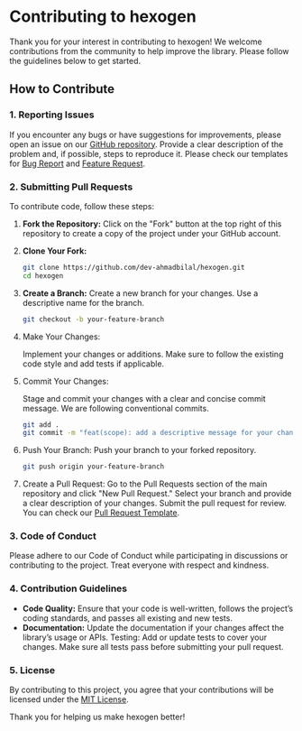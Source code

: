 # Contributing to hexogen

Thank you for your interest in contributing to hexogen! We welcome contributions from the community to help improve the library. Please follow the guidelines below to get started.

## How to Contribute

### 1. Reporting Issues

If you encounter any bugs or have suggestions for improvements, please open an issue on our [GitHub repository](https://github.com/dev-ahmadbilal/hexogen/issues). Provide a clear description of the problem and, if possible, steps to reproduce it. Please check our templates for [Bug Report](./.github/ISSUE_TEMPLATE/bug_report.md) and [Feature Request](./.github/ISSUE_TEMPLATE/feature_request.md).

### 2. Submitting Pull Requests

To contribute code, follow these steps:

1. **Fork the Repository:**
   Click on the "Fork" button at the top right of this repository to create a copy of the project under your GitHub account.

2. **Clone Your Fork:**
   ```bash
   git clone https://github.com/dev-ahmadbilal/hexogen.git
   cd hexogen
   ```

3. **Create a Branch:**
   Create a new branch for your changes. Use a descriptive name for the branch.
   ```bash
   git checkout -b your-feature-branch
   ```

4. Make Your Changes:

   Implement your changes or additions. Make sure to follow the existing code style and add tests if applicable.
   
5. Commit Your Changes:

   Stage and commit your changes with a clear and concise commit message. We are following conventional commits. 
   ```bash
   git add .
   git commit -m "feat(scope): add a descriptive message for your changes"
   ```

6. Push Your Branch:
   Push your branch to your forked repository.
   ```bash
   git push origin your-feature-branch
   ```

7. Create a Pull Request:
   Go to the Pull Requests section of the main repository and click "New Pull Request." Select your branch and provide a clear description of your changes. Submit the pull request for review. You can check our [Pull Request Template](./.github/PULL_REQUEST_TEMPLATE.md).

### 3. Code of Conduct
   Please adhere to our Code of Conduct while participating in discussions or contributing to the project. Treat everyone with respect and kindness.

### 4. Contribution Guidelines
   - **Code Quality:** Ensure that your code is well-written, follows the project’s coding standards, and passes all existing and new tests.
   - **Documentation:** Update the documentation if your changes affect the library’s usage or APIs.
   Testing: Add or update tests to cover your changes. Make sure all tests pass before submitting your pull request.
### 5. License
By contributing to this project, you agree that your contributions will be licensed under the [MIT License](LICENSE).

Thank you for helping us make hexogen better!
